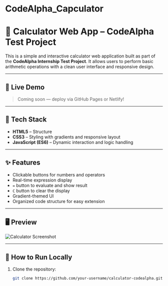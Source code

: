 # CodeAlpha_Capculator

# 🔢 Calculator Web App – CodeAlpha Test Project

This is a simple and interactive calculator web application built as part of the **CodeAlpha Internship Test Project**. It allows users to perform basic arithmetic operations with a clean user interface and responsive design.

---

## 🚀 Live Demo

> Coming soon — deploy via GitHub Pages or Netlify!

---

## 🧰 Tech Stack

- **HTML5** – Structure
- **CSS3** – Styling with gradients and responsive layout
- **JavaScript (ES6)** – Dynamic interaction and logic handling

---

## ✨ Features

- Clickable buttons for numbers and operators
- Real-time expression display
- `=` button to evaluate and show result
- `C` button to clear the display
- Gradient-themed UI
- Organized code structure for easy extension

---

## 🖥️ Preview

![Calculator Screenshot](screenshot.png) <!-- Replace with your actual screenshot filename -->

---

## 📁 How to Run Locally

1. Clone the repository:
   ```bash
   git clone https://github.com/your-username/calculator-codealpha.git
